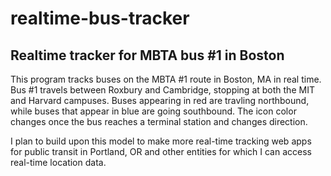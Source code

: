 # realtime-bus-tracker
## Realtime tracker for MBTA bus #1 in Boston

This program tracks buses on the MBTA #1 route in Boston, MA in real time. Bus #1 travels between Roxbury and Cambridge, stopping at both the MIT and Harvard campuses. Buses appearing in red are travling northbound, while buses that appear in blue are going southbound. The icon color changes once the bus reaches a terminal station and changes direction. 

I plan to build upon this model to make more real-time tracking web apps for public transit in Portland, OR and other entities for which I can access real-time location data. 
